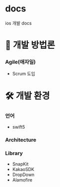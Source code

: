 # docs
ios 개발 docs

# 📝 개발 방법론
### Agile(애자일)
- Scrum 도입

# 🛠 개발 환경

### 언어
- swift5

### Architecture

### Library
- SnapKit
- KakaoSDK
- DropDown
- Alamofire

